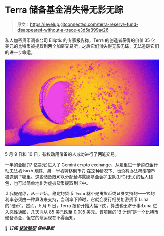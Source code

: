 # Terra 储备基金消失得无影无踪

> 原文：<https://levelup.gitconnected.com/terra-reserve-fund-disappeared-without-a-trace-e3d5a399ae26>

私人加密货币调查公司 Elliptic 的专家报告称，Terra 的创造者获得的价值 35 亿美元的比特币被提取到两个加密交易所，之后它们消失得无影无踪，无法追踪它们的进一步命运。

![](img/d9812443800d4e7f59d2ea2661de43d6.png)

5 月 9 日和 10 日，有权动用储备的人成功进行了两笔交易。

一半的金额(17 亿美元)进入了 Gemini crypto exchange，从那里进一步的资金行动无法被 hash 跟踪，另一半被转移到币安:在这种情况下，也没有办法确定硬币被送到了哪里。这些储备既可以分配给与露娜基金会护卫队(LFG)无关的私人钱包，也可以简单地作为虚拟货币提取到卡中。

让我提醒你，从一开始，稳定的货币 Terra 就不是由货币或证券支持的——它的利率必须由一种算法来支持，当利率下降时，它就会发行相关加密货币 Luna 的“硬币”。然而，5 月 9 日，Terra 报价开始大幅下跌，算法也无济于事:Luna 进入恶性通胀，几天内从 85 美元跌至 0.005 美元。该项目的“B 计划”是一个比特币储备基金，但它的命运现在不得而知。

📰 ***订阅*** [***斐波那契***](https://medium.com/@unclefibonacci) ***保持最新***